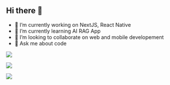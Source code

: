 ## Hi there 👋

- 🔭 I’m currently working on NextJS, React Native
- 🌱 I’m currently learning AI RAG App
- 👯 I’m looking to collaborate on web and mobile developement
- 💬 Ask me about code

![](https://komarev.com/ghpvc/?username=korbonya&color=green)

![](https://github-profile-summary-cards.vercel.app/api/cards/profile-details?username=korbonya&theme=solarized_dark) 

<picture>
  <source
    srcset="https://github-readme-stats-seven-roan-78.vercel.app/api?username=korbonya&show_icons=true&theme=dark"
    media="(prefers-color-scheme: dark)"
  />
  <source
    srcset="https://github-readme-stats-seven-roan-78.vercel.app/api?username=korbonya&show_icons=true"
    media="(prefers-color-scheme: light), (prefers-color-scheme: no-preference)"
  />
  <img src="https://github-readme-stats-seven-roan-78.vercel.app/api?username=korbonya&show_icons=true" />
</picture>
